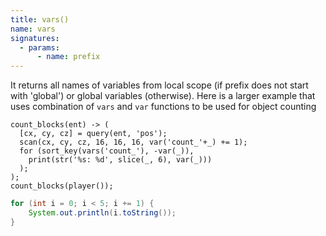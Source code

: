```yaml
---
title: vars()
name: vars
signatures:
  - params:
      - name: prefix
---
```


It returns all names of variables from local scope (if prefix does not start
with 'global') or global variables (otherwise). Here is a larger example that
uses combination of `vars` and `var` functions to be used for object counting

```scarpet
count_blocks(ent) -> (
  [cx, cy, cz] = query(ent, 'pos');
  scan(cx, cy, cz, 16, 16, 16, var('count_'+_) += 1);
  for (sort_key(vars('count_'), -var(_)),
    print(str('%s: %d', slice(_, 6), var(_)))
  );
);
count_blocks(player());
```
```java
for (int i = 0; i < 5; i += 1) {
    System.out.println(i.toString());
}
```
